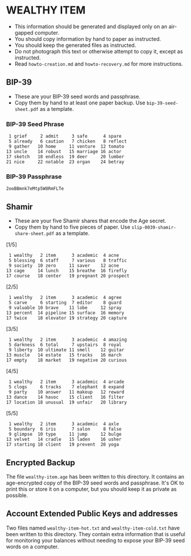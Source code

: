 # WEALTHY ITEM
* This information should be generated and displayed only on an air-gapped computer.
* You should copy information by hand to paper as instructed.
* You should keep the generated files as instructed.
* Do not photograph this text or otherwise attempt to copy it, except as instructed.
* Read `howto-creation.md` and `howto-recovery.md` for more instructions.

## BIP-39
* These are your BIP-39 seed words and passphrase.
* Copy them by hand to at least one paper backup. Use `bip-39-seed-sheet.pdf` as a template.

### BIP-39 Seed Phrase
```
 1 grief     2 admit     3 safe      4 spare    
 5 already   6 caution   7 chicken   8 reflect  
 9 gather   10 home     11 venture  12 tomato   
13 uncle    14 robust   15 marriage 16 actor    
17 sketch   18 endless  19 deer     20 lumber   
21 nice     22 notable  23 organ    24 betray   
```
### BIP-39 Passphrase
```
2ooBBmnk7eMtp5W8RmFLTe
```

## Shamir
* These are your five Shamir shares that encode the Age secret.
* Copy them by hand to five pieces of paper. Use `slip-0039-shamir-share-sheet.pdf` as a template.

[1/5]
```
 1 wealthy   2 item      3 academic  4 acne     
 5 blessing  6 staff     7 various   8 traffic  
 9 society  10 zero     11 saver    12 acne     
13 cage     14 lunch    15 breathe  16 firefly  
17 course   18 center   19 pregnant 20 prospect 
```

[2/5]
```
 1 wealthy   2 item      3 academic  4 agree    
 5 carve     6 starting  7 editor    8 guard    
 9 valuable 10 brave    11 lobe     12 spray    
13 percent  14 pipeline 15 surface  16 memory   
17 twice    18 elevator 19 strategy 20 capture  
```

[3/5]
```
 1 wealthy   2 item      3 academic  4 amazing  
 5 darkness  6 total     7 upstairs  8 royal    
 9 liberty  10 ultimate 11 smell    12 guitar   
13 muscle   14 estate   15 tracks   16 march    
17 empty    18 market   19 negative 20 curious  
```

[4/5]
```
 1 wealthy   2 item      3 academic  4 arcade   
 5 clogs     6 tracks    7 elephant  8 expand   
 9 party    10 answer   11 makeup   12 reward   
13 dance    14 havoc    15 client   16 filter   
17 location 18 unusual  19 unfair   20 library  
```

[5/5]
```
 1 wealthy   2 item      3 academic  4 axle     
 5 boundary  6 iris      7 salon     8 false    
 9 glimpse  10 type     11 jump     12 bulge    
13 velvet   14 cradle   15 laden    16 usher    
17 starting 18 client   19 prevent  20 yoga     
```


## Encrypted Backup
The file `wealthy-item.age` has been written to this directory.
It contains an age-encrypted copy of the BIP-39 seed words and passphrase.
It's OK to print this or store it on a computer, but you should keep it as private as possible.

## Account Extended Public Keys and addresses
Two files named `wealthy-item-hot.txt` and `wealthy-item-cold.txt` have been written to this directory.
They contain extra information that is useful for monitoring your balances without needing to expose your BIP-39 seed words on a computer.


